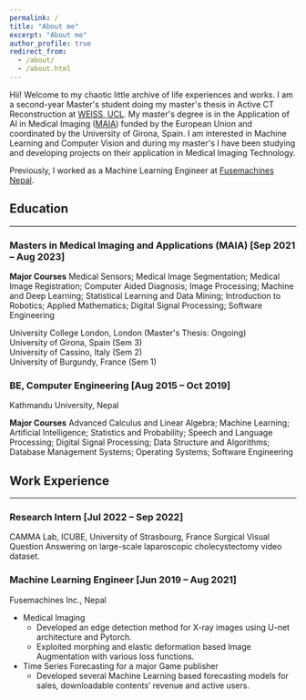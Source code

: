 ```yaml
---
permalink: /
title: "About me"
excerpt: "About me"
author_profile: true
redirect_from: 
  - /about/
  - /about.html
---
```


Hii! Welcome to my chaotic little archive of life experiences and works.
I am a second-year Master's student doing my master's thesis in Active CT Reconstruction at [WEISS, UCL](https://www.ucl.ac.uk/interventional-surgical-sciences). My master's degree is in the Application of AI in Medical Imaging ([MAIA](https://maiamaster.udg.edu/)) funded by the European Union and coordinated by the University of Girona, Spain. I am interested in Machine Learning and Computer Vision and during my master's I have been studying and developing projects on their application in Medical Imaging Technology. 

Previously, I worked as a Machine Learning Engineer at [Fusemachines Nepal](https://fusemachines.com/). 


## Education
---

### Masters in Medical Imaging and Applications (MAIA) [Sep 2021 – Aug 2023]

**Major Courses** Medical Sensors; Medical Image Segmentation; Medical Image Registration; Computer Aided Diagnosis; Image Processing; Machine and Deep Learning; Statistical Learning and Data
Mining; Introduction to Robotics; Applied Mathematics; Digital Signal Processing; Software Engineering

University College London, London (Master's Thesis: Ongoing) <br>
University of Girona, Spain (Sem 3) <br>
University of Cassino, Italy (Sem 2) <br>
University of Burgundy, France (Sem 1) <br>

### BE, Computer Engineering [Aug 2015 – Oct 2019]
Kathmandu University, Nepal

**Major Courses** Advanced Calculus and Linear Algebra; Machine Learning; Artificial Intelligence; Statistics and Probability; Speech and Language Processing; Digital Signal Processing; Data Structure and Algorithms; Database Management Systems; Operating Systems; Software Engineering

## Work Experience

---
### Research Intern [Jul 2022 – Sep 2022]
CAMMA Lab, ICUBE, University of Strasbourg, France
Surgical Visual Question Answering on large-scale laparoscopic cholecystectomy video dataset.

### Machine Learning Engineer [Jun 2019 – Aug 2021]

Fusemachines Inc., Nepal
* Medical Imaging
  * Developed an edge detection method for X-ray images using U-net architecture and Pytorch.
  * Exploited morphing and elastic deformation based Image Augmentation with various loss functions.
* Time Series Forecasting for a major Game publisher
  * Developed several Machine Learning based forecasting models for sales, downloadable contents’ revenue and
active users.